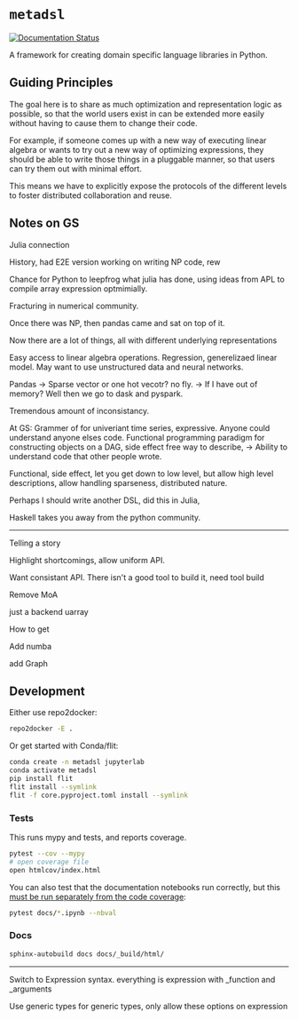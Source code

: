 # `metadsl`

[![Documentation Status](https://readthedocs.org/projects/metadsl/badge/?version=latest)](https://metadsl.readthedocs.io/en/latest/?badge=latest)

A framework for creating domain specific language libraries in Python.

## Guiding Principles

The goal here is to share as much optimization and representation logic as possible, so that the world users
exist in can be extended more easily without having to cause them to change their code.

For example, if someone comes up with a new way of executing linear algebra or wants to try out a new way of optimizing
expressions, they should be able to write those things in a pluggable manner, so that users can try them out with minimal
effort.

This means we have to explicitly expose the protocols of the different levels to foster distributed collaboration and reuse.

## Notes on GS

Julia connection

History, had E2E version working on writing NP code, rew

Chance for Python to leepfrog what julia has done, using ideas from APL to compile array expression optmimially.

Fracturing in numerical community.

Once there was NP, then pandas came and sat on top of it.

Now there are a lot of things, all with different underlying representations

Easy access to linear algebra operations.
Regression, generelizaed linear model.
May want to use unstructured data and neural networks.

Pandas -> Sparse vector or one hot vecotr? no fly.
-> If I have out of memory? Well then we go to dask and pyspark.

Tremendous amount of inconsistancy.

At GS: Grammer of for univeriant time series, expressive. Anyone could understand anyone elses code.
Functional programming paradigm for constructing objects on a DAG, side effect free way to describe,
-> Ability to understand code that other people wrote.

Functional, side effect, let you get down to low level, but allow high level descriptions, allow handling sparseness, distributed nature.

Perhaps I should write another DSL, did this in Julia,

Haskell takes you away from the python community.

---

Telling a story

Highlight shortcomings, allow uniform API.

Want consistant API. There isn't a good tool to build it, need tool build

Remove MoA

just a backend uarray

How to get

Add numba

add Graph

## Development

Either use repo2docker:

```bash
repo2docker -E .
```

Or get started with Conda/flit:

```bash
conda create -n metadsl jupyterlab
conda activate metadsl
pip install flit
flit install --symlink
flit -f core.pyproject.toml install --symlink
```

### Tests

This runs mypy and tests, and reports coverage.

```bash
pytest --cov --mypy
# open coverage file
open htmlcov/index.html
```

You can also test that the documentation notebooks run correctly, but this
[must be run separately from the code coverage](https://github.com/computationalmodelling/nbval/issues/116):

```bash
pytest docs/*.ipynb --nbval
```

### Docs

```bash
sphinx-autobuild docs docs/_build/html/
```

---

Switch to Expression syntax. everything is expression with \_function and \_arguments

Use generic types for generic types, only allow these options on expression
